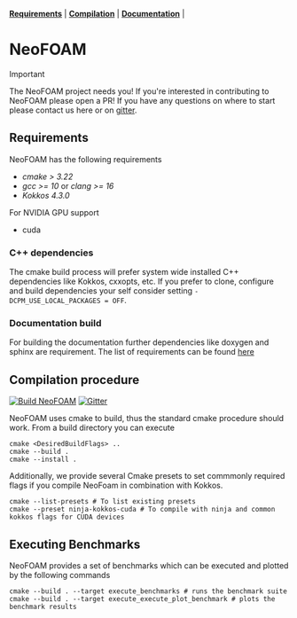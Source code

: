 **[Requirements](#requirements)** |
**[Compilation](#Compilation)** |
**[Documentation](https://exasim-project.com/NeoFOAM/)** |
# NeoFOAM

> [!IMPORTANT]
> The NeoFOAM project needs you!
> If you're interested in contributing to NeoFOAM please open a PR! If you have any questions on where to start please contact us here or on [gitter](https://matrix.to/#/#NeoFOAM:gitter.im).

## Requirements

NeoFOAM has the following requirements

*  _cmake > 3.22_
*  _gcc >= 10_ or  _clang >= 16_ 
*  _Kokkos 4.3.0_ 

For NVIDIA GPU support
* cuda 

### C++ dependencies

The cmake build process will prefer system wide installed C++ dependencies like Kokkos, cxxopts, etc. If you prefer to clone, configure and build dependencies your self consider setting `-DCPM_USE_LOCAL_PACKAGES = OFF`.

### Documentation build

For building the documentation further dependencies like doxygen and sphinx are requirement. The list of requirements can be found [here](https://github.com/exasim-project/NeoFOAM/actions/workflows/doc.yml)

## Compilation procedure

[![Build NeoFOAM](https://github.com/exasim-project/NeoFOAM/actions/workflows/build.yaml/badge.svg)](https://github.com/exasim-project/NeoFOAM/actions/workflows/build.yaml)
[![Gitter](https://img.shields.io/badge/Gitter-8A2BE2)](https://matrix.to/#/#NeoFOAM:gitter.im)

NeoFOAM uses cmake to build, thus the standard cmake procedure should work. From a build directory you can execute 

    cmake <DesiredBuildFlags> ..
    cmake --build .
    cmake --install .

Additionally, we provide several Cmake presets to set commmonly required flags if you compile NeoFoam in combination with Kokkos.

    cmake --list-presets # To list existing presets
    cmake --preset ninja-kokkos-cuda # To compile with ninja and common kokkos flags for CUDA devices



## Executing Benchmarks

NeoFOAM provides a set of benchmarks which can be executed and plotted by the following commands

    cmake --build . --target execute_benchmarks # runs the benchmark suite
    cmake --build . --target execute_execute_plot_benchmark # plots the benchmark results
